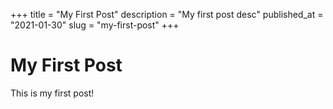 +++
title = "My First Post"
description = "My first post desc"
published_at = "2021-01-30"
slug = "my-first-post"
+++

# My First Post

This is my first post!
